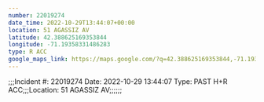 ```yaml
---
number: 22019274
date_time: 2022-10-29T13:44:07+00:00
location: 51 AGASSIZ AV
latitude: 42.388625169353844
longitude: -71.19358331486283
type: R ACC
google_maps_link: https://maps.google.com/?q=42.388625169353844,-71.19358331486283
---
```


;;;Incident #: 22019274  Date: 2022-10-29 13:44:07   Type: PAST H+R ACC;;;Location: 51 AGASSIZ AV;;;;;;
